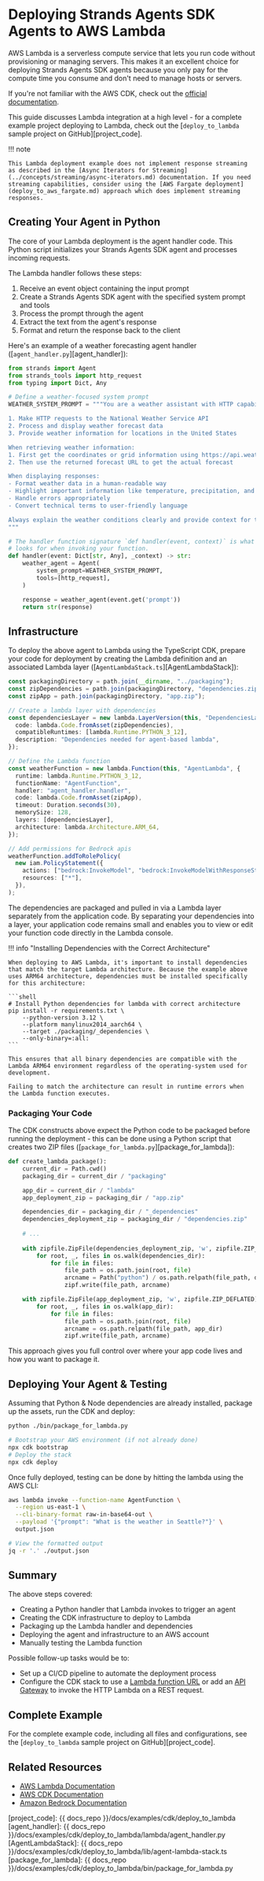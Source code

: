 # Deploying Strands Agents SDK Agents to AWS Lambda

AWS Lambda is a serverless compute service that lets you run code without provisioning or managing servers. This makes it an excellent choice for deploying Strands Agents SDK agents because you only pay for the compute time you consume and don't need to manage hosts or servers.

If you're not familiar with the AWS CDK, check out the [official documentation](https://docs.aws.amazon.com/cdk/v2/guide/home.html).

This guide discusses Lambda integration at a high level - for a complete example project deploying to Lambda, check out the [`deploy_to_lambda` sample project on GitHub][project_code].

!!! note

    This Lambda deployment example does not implement response streaming as described in the [Async Iterators for Streaming](../concepts/streaming/async-iterators.md) documentation. If you need streaming capabilities, consider using the [AWS Fargate deployment](deploy_to_aws_fargate.md) approach which does implement streaming responses.

## Creating Your Agent in Python

The core of your Lambda deployment is the agent handler code. This Python script initializes your Strands Agents SDK agent and processes incoming requests. 

The Lambda handler follows these steps:

1. Receive an event object containing the input prompt
2. Create a Strands Agents SDK agent with the specified system prompt and tools
3. Process the prompt through the agent
4. Extract the text from the agent's response
5. Format and return the response back to the client

Here's an example of a weather forecasting agent handler ([`agent_handler.py`][agent_handler]):

```python
from strands import Agent
from strands_tools import http_request
from typing import Dict, Any

# Define a weather-focused system prompt
WEATHER_SYSTEM_PROMPT = """You are a weather assistant with HTTP capabilities. You can:

1. Make HTTP requests to the National Weather Service API
2. Process and display weather forecast data
3. Provide weather information for locations in the United States

When retrieving weather information:
1. First get the coordinates or grid information using https://api.weather.gov/points/{latitude},{longitude} or https://api.weather.gov/points/{zipcode}
2. Then use the returned forecast URL to get the actual forecast

When displaying responses:
- Format weather data in a human-readable way
- Highlight important information like temperature, precipitation, and alerts
- Handle errors appropriately
- Convert technical terms to user-friendly language

Always explain the weather conditions clearly and provide context for the forecast.
"""

# The handler function signature `def handler(event, context)` is what Lambda
# looks for when invoking your function.
def handler(event: Dict[str, Any], _context) -> str:
    weather_agent = Agent(
        system_prompt=WEATHER_SYSTEM_PROMPT,
        tools=[http_request],
    )

    response = weather_agent(event.get('prompt'))
    return str(response)
```

## Infrastructure

To deploy the above agent to Lambda using the TypeScript CDK, prepare your code for deployment by creating the Lambda definition and an associated Lambda layer ([`AgentLambdaStack.ts`][AgentLambdaStack]):

```typescript
const packagingDirectory = path.join(__dirname, "../packaging");
const zipDependencies = path.join(packagingDirectory, "dependencies.zip");
const zipApp = path.join(packagingDirectory, "app.zip");

// Create a lambda layer with dependencies
const dependenciesLayer = new lambda.LayerVersion(this, "DependenciesLayer", {
  code: lambda.Code.fromAsset(zipDependencies),
  compatibleRuntimes: [lambda.Runtime.PYTHON_3_12],
  description: "Dependencies needed for agent-based lambda",
});

// Define the Lambda function
const weatherFunction = new lambda.Function(this, "AgentLambda", {
  runtime: lambda.Runtime.PYTHON_3_12,
  functionName: "AgentFunction",
  handler: "agent_handler.handler",
  code: lambda.Code.fromAsset(zipApp),
  timeout: Duration.seconds(30),
  memorySize: 128,
  layers: [dependenciesLayer],
  architecture: lambda.Architecture.ARM_64,
});

// Add permissions for Bedrock apis
weatherFunction.addToRolePolicy(
  new iam.PolicyStatement({
    actions: ["bedrock:InvokeModel", "bedrock:InvokeModelWithResponseStream"],
    resources: ["*"],
  }),
);
```

The dependencies are packaged and pulled in via a Lambda layer separately from the application code. By separating your dependencies into a layer, your application code remains small and enables you to view or edit your function code directly in the Lambda console.

!!! info "Installing Dependencies with the Correct Architecture"
    
    When deploying to AWS Lambda, it's important to install dependencies that match the target Lambda architecture. Because the example above uses ARM64 architecture, dependencies must be installed specifically for this architecture:
    
    ```shell
    # Install Python dependencies for lambda with correct architecture
    pip install -r requirements.txt \
        --python-version 3.12 \
        --platform manylinux2014_aarch64 \
        --target ./packaging/_dependencies \
        --only-binary=:all:
    ```
    
    This ensures that all binary dependencies are compatible with the Lambda ARM64 environment regardless of the operating-system used for development.

    Failing to match the architecture can result in runtime errors when the Lambda function executes.

### Packaging Your Code

The CDK constructs above expect the Python code to be packaged before running the deployment - this can be done using a Python script that creates two ZIP files ([`package_for_lambda.py`][package_for_lambda]):

```python
def create_lambda_package():
    current_dir = Path.cwd()
    packaging_dir = current_dir / "packaging"

    app_dir = current_dir / "lambda"
    app_deployment_zip = packaging_dir / "app.zip"

    dependencies_dir = packaging_dir / "_dependencies"
    dependencies_deployment_zip = packaging_dir / "dependencies.zip"
    
    # ...
    
    with zipfile.ZipFile(dependencies_deployment_zip, 'w', zipfile.ZIP_DEFLATED) as zipf:
        for root, _, files in os.walk(dependencies_dir):
            for file in files:
                file_path = os.path.join(root, file)
                arcname = Path("python") / os.path.relpath(file_path, dependencies_dir)
                zipf.write(file_path, arcname)

    with zipfile.ZipFile(app_deployment_zip, 'w', zipfile.ZIP_DEFLATED) as zipf:
        for root, _, files in os.walk(app_dir):
            for file in files:
                file_path = os.path.join(root, file)
                arcname = os.path.relpath(file_path, app_dir)
                zipf.write(file_path, arcname)
```

This approach gives you full control over where your app code lives and how you want to package it.

## Deploying Your Agent & Testing

Assuming that Python & Node dependencies are already installed, package up the assets, run the CDK and deploy:

```bash
python ./bin/package_for_lambda.py

# Bootstrap your AWS environment (if not already done)
npx cdk bootstrap
# Deploy the stack
npx cdk deploy
```

Once fully deployed, testing can be done by hitting the lambda using the AWS CLI:

```bash
aws lambda invoke --function-name AgentFunction \
  --region us-east-1 \
  --cli-binary-format raw-in-base64-out \
  --payload '{"prompt": "What is the weather in Seattle?"}' \
  output.json

# View the formatted output
jq -r '.' ./output.json
```

## Summary

The above steps covered:

 - Creating a Python handler that Lambda invokes to trigger an agent
 - Creating the CDK infrastructure to deploy to Lambda
 - Packaging up the Lambda handler and dependencies 
 - Deploying the agent and infrastructure to an AWS account
 - Manually testing the Lambda function  

Possible follow-up tasks would be to:

  - Set up a CI/CD pipeline to automate the deployment process
  - Configure the CDK stack to use a [Lambda function URL](https://docs.aws.amazon.com/lambda/latest/dg/urls-configuration.html) or add an [API Gateway](https://docs.aws.amazon.com/apigateway/latest/developerguide/welcome.html) to invoke the HTTP Lambda on a REST request.

## Complete Example

For the complete example code, including all files and configurations, see the [`deploy_to_lambda` sample project on GitHub][project_code].

## Related Resources

- [AWS Lambda Documentation](https://docs.aws.amazon.com/lambda/latest/dg/welcome.html)
- [AWS CDK Documentation](https://docs.aws.amazon.com/cdk/latest/guide/home.html)
- [Amazon Bedrock Documentation](https://docs.aws.amazon.com/bedrock/)

[project_code]: {{ docs_repo }}/docs/examples/cdk/deploy_to_lambda
[agent_handler]: {{ docs_repo }}/docs/examples/cdk/deploy_to_lambda/lambda/agent_handler.py
[AgentLambdaStack]: {{ docs_repo }}/docs/examples/cdk/deploy_to_lambda/lib/agent-lambda-stack.ts
[package_for_lambda]: {{ docs_repo }}/docs/examples/cdk/deploy_to_lambda/bin/package_for_lambda.py